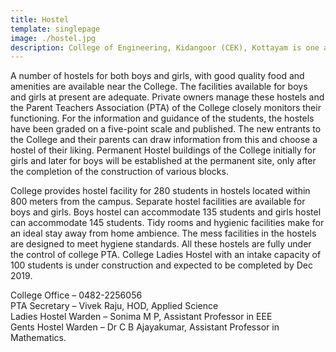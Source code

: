 ```yaml
---
title: Hostel
template: singlepage
image: ./hostel.jpg
description: College of Engineering, Kidangoor (CEK), Kottayam is one among the premier institutions in the state. The college is governed by the Co-operative Academy of Professional Education established by the Government of Kerala. The admissions are based on the rank obtained by the students in the State Entrance examinations and functioning of the college is according to the rules and regulations formulated by the Government of Kerala.
---
```



A number of hostels for both boys and girls, with good quality food and amenities are available near the College. The facilities available for boys and girls at present are adequate. Private owners manage these hostels and the Parent Teachers Association (PTA) of the College closely monitors their functioning. For the information and guidance of the students, the hostels have been graded on a five-point scale and published. The new entrants to the College and their parents can draw information from this and choose a hostel of their liking. Permanent Hostel buildings of the College initially for girls and later for boys will be established at the permanent site, only after the completion of the construction of various blocks.

College provides hostel facility for 280 students in hostels located within 800 meters from the campus. Separate hostel facilities are available for boys and girls. Boys hostel can accommodate 135 students and girls hostel can accommodate 145 students. Tidy rooms and hygienic facilities make for an ideal stay away from home ambience. The mess facilities in the hostels are designed to meet hygiene standards. All these hostels are fully under the control of college PTA. College Ladies Hostel with an intake capacity of 100 students is under construction and expected to be completed by Dec 2019.

College Office –  0482-2256056 <br>
PTA Secretary –  Vivek Raju, HOD, Applied Science <br>
Ladies Hostel Warden – Sonima M P, Assistant Professor in EEE <br>
Gents Hostel Warden – Dr C B Ajayakumar, Assistant Professor in Mathematics.
